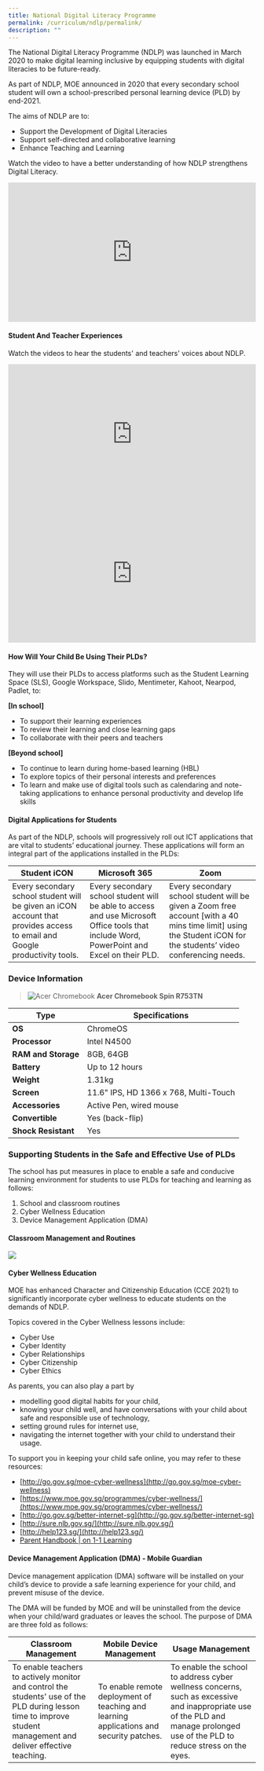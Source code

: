 ```yaml
---
title: National Digital Literacy Programme
permalink: /curriculum/ndlp/permalink/
description: ""
---
```

The National Digital Literacy Programme (NDLP) was launched in March 2020 to make digital learning inclusive by equipping students with digital literacies to be future-ready.

As part of NDLP, MOE announced in 2020 that every secondary school student will own a school-prescribed personal learning device (PLD) by end-2021.

The aims of NDLP are to:  

*   Support the Development of Digital Literacies
*   Support self-directed and collaborative learning
*   Enhance Teaching and Learning

Watch the video to have a better understanding of how NDLP strengthens Digital Literacy.

<div style="position:relative;width:100%;padding-bottom: 56.25%;height: 0; overflow: hidden;"><iframe style="position: absolute; top: 0; left: 0; width: 100%; height: 100%;" src="https://www.youtube.com/embed/3FKftVAU4eI" title="Strengthening digital literacy of students | Committee of Supply 2020" frameborder="0" allow="accelerometer; autoplay; clipboard-write; encrypted-media; gyroscope; picture-in-picture" allowfullscreen></iframe></div>

#### Student And Teacher Experiences

Watch the videos to hear the students' and teachers' voices about NDLP.

<div style="position:relative;width:100%;padding-bottom: 56.25%;height: 0; overflow: hidden;"><iframe style="position: absolute; top: 0; left: 0; width: 100%; height: 100%;" src="https://www.youtube.com/embed/atVkNBXMVnY" title="Digital Literacy – Students’ Voxpop" frameborder="0" allow="accelerometer; autoplay; clipboard-write; encrypted-media; gyroscope; picture-in-picture" allowfullscreen></iframe></div>

<div style="position:relative;width:100%;padding-bottom: 56.25%;height: 0; overflow: hidden;"><iframe style="position: absolute; top: 0; left: 0; width: 100%; height: 100%;" src="https://www.youtube.com/embed/-TCnHCORdYc" title="Digital Learning - Teachers' Experience" frameborder="0" allow="accelerometer; autoplay; clipboard-write; encrypted-media; gyroscope; picture-in-picture" allowfullscreen></iframe></div>


#### How Will Your Child Be Using Their PLDs?

They will use their PLDs to access platforms such as the Student Learning Space (SLS), Google Workspace, Slido, Mentimeter, Kahoot, Nearpod, Padlet, to:

**\[In school\]**  
* To support their learning experiences
* To review their learning and close learning gaps
* To collaborate with their peers and teachers

**\[Beyond school\]**  
* To continue to learn during home-based learning (HBL)
* To explore topics of their personal interests and preferences
* To learn and make use of digital tools such as calendaring and note-taking applications to enhance personal productivity and develop life skills

#### Digital Applications for Students

As part of the NDLP, schools will progressively roll out ICT applications that are vital to students’ educational journey. These applications will form an integral part of the applications installed in the PLDs:

| Student iCON | Microsoft 365 | Zoom |
| ---- | ---- | ---- |
| Every secondary school student will be given an iCON account that provides access to email and Google productivity tools. | Every secondary school student will be able to access and use Microsoft Office tools that include Word, PowerPoint and Excel on their PLD. | Every secondary school student will be given a Zoom free account \[with a 40 mins time limit\] using the Student iCON for the students’ video conferencing needs. |
 
### Device Information
> ![Acer Chromebook](/images/Acer%20Chromebook.png) **Acer Chromebook Spin R753TN**

|Type | Specifications |
| ---- | -------- |
| **OS** | ChromeOS |
| **Processor** | Intel N4500 |
| **RAM and Storage** | 8GB, 64GB |
| **Battery** | Up to 12 hours |
| **Weight** | 1.31kg |
| **Screen** | 11.6" IPS, HD 1366 x 768, Multi-Touch |
| **Accessories** | Active Pen, wired mouse |
| **Convertible** | Yes (back-flip) |
| **Shock Resistant** | Yes |


### Supporting Students in the Safe and Effective Use of PLDs

The school has put measures in place to enable a safe and conducive learning environment for students to use PLDs for teaching and learning as follows:

1.  School and classroom routines
2.  Cyber Wellness Education
3.  Device Management Application (DMA)

#### Classroom Management and Routines

![](/images/ndlp2.png)

#### Cyber Wellness Education

MOE has enhanced Character and Citizenship Education (CCE 2021) to significantly incorporate cyber wellness to educate students on the demands of NDLP.

Topics covered in the Cyber Wellness lessons include:

*   Cyber Use
*   Cyber Identity
*   Cyber Relationships
*   Cyber Citizenship
*   Cyber Ethics

  
As parents, you can also play a part by

*   modelling good digital habits for your child,
*   knowing your child well, and have conversations with your child about safe and responsible use of technology,
*   setting ground rules for internet use,
*   navigating the internet together with your child to understand their usage.

  
To support you in keeping your child safe online, you may refer to these resources:

*   [http://go.gov.sg/moe-cyber-wellness](http://go.gov.sg/moe-cyber-wellness)
*   [https://www.moe.gov.sg/programmes/cyber-wellness/](https://www.moe.gov.sg/programmes/cyber-wellness/)
*   [http://go.gov.sg/better-internet-sg](http://go.gov.sg/better-internet-sg)
*   [http://sure.nlb.gov.sg/](http://sure.nlb.gov.sg/)
*   [http://help123.sg/](http://help123.sg/)
* [Parent Handbook \| on 1-1 Learning](/files/ndlp3.pdf)

#### Device Management Application (DMA) - Mobile Guardian

Device management application (DMA) software will be installed on your child’s device to provide a safe learning experience for your child, and prevent misuse of the device.

The DMA will be funded by MOE and will be uninstalled from the device when your child/ward graduates or leaves the school. The purpose of DMA are three fold as follows:

| Classroom Management | Mobile Device Management | Usage Management |
| --- | --- | --- |
| To enable teachers to actively monitor and control the students' use of the PLD during lesson time to improve student management and deliver effective teaching. | To enable remote deployment of teaching and learning applications and security patches. | To enable the school to address cyber wellness concerns, such as excessive and inappropriate use of the PLD and manage prolonged use of the PLD to reduce stress on the eyes. |